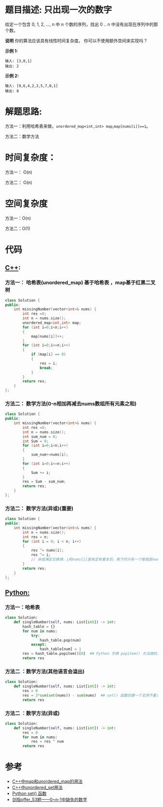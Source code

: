 # 题目描述:  只出现一次的数字

给定一个包含 0, 1, 2, ..., n 中 n 个数的序列，找出 0 .. n 中没有出现在序列中的那个数。

**说明** 
你的算法应该具有线性时间复杂度。 你可以不使用额外空间来实现吗？

**示例 1:**
```
输入: [3,0,1]
输出: 2
```
**示例 2:**
```
输入: [9,6,4,2,3,5,7,0,1]
输出: 8
```
  
# 解题思路:

方法一：利用哈希表来做，``unordered_map<int,int> map``,``map[nums[i]]==1``。

方法二：数学方法
 
# 时间复杂度：
  方法一： O(n)
  
  方法二： O(n) 
# 空间复杂度
  方法一：O(n)
  
  方法二：O(1)
  
# 代码

## [C++](./Single-Number.cpp):

###  方法一： 哈希表(unordered_map)  基于哈希表 ，map基于红黑二叉树
```c++
class Solution {
public:
    int missingNumber(vector<int>& nums) {
        int res =0;
        int n = nums.size();
        unordered_map<int,int> map;
        for (int i=0;i<n;i++)
        {
            map[nums[i]]++;
        }
        for (int i=0;i<=n;i++)
        {
            if (map[i] == 0)
            {
                res = i;
                break;
            }
        }
        return res;
    }
};
```
###  方法二： 数学方法(0-n相加再减去nums数组所有元素之和)
```c++
class Solution {
public:
    int missingNumber(vector<int>& nums) {
        int res =0;
        int n = nums.size();
        int sum_num = 0;
        int Sum = 0;
        for (int i=0;i<n;i++)
        {
            sum_num+=nums[i];
        }
        for (int i=0;i<=n;i++)
        {
            Sum += i;
        }
        res = Sum - sum_num;
        return res;
    }
};
```

### 方法二： 数学方法(异或)(重要)
```c++
class Solution {
public:
    int missingNumber(vector<int>& nums) {
        int n = nums.size();
        int res = n;
        for (int i = 0; i < n; i++)
        {
            res ^= nums[i];
            res ^= i;
            // 异或满足交换律，i和nums[i]是肯定有重复的，剩下的只有一个那就是nums中缺失的
        }
        return res;
    }
};
```

## [Python:](https://github.com/bryceustc/LeetCode_Note/blob/master/python/Missing-Number/Missing-Number.py)
###  方法一：哈希表
```python
class Solution:
    def singleNumber(self, nums: List[int]) -> int:
        hash_table = {}
        for num in nums:
            try:
                hash_table.pop(num)
            except:
                hash_table[num] = 1
        res = hash_table.popitem()[0]  ## Python 字典 popitem() 方法随机返回并删除字典中的最后一对键和值。如果字典已经为空，却调用了此方法，就报出KeyError异常。
        return res
```
### 方法二 ：数学方法(其他语言会溢出)
```python
class Solution:
    def singleNumber(self, nums: List[int]) -> int:
        res = 0
        res = 2*sum(set(nums)) - sum(nums)  ## set() 函数创建一个无序不重复元素集，可进行关系测试，删除重复数据，还可以计算交集、差集、并集等。
        return res
```

### 方法二 ：数学方法(异或)
```python
class Solution:
    def singleNumber(self, nums: List[int]) -> int:
        res = 0
        for num in nums:
            res = res ^ num
        return res
```

# 参考

  -  [C++中map和unordered_map的用法](https://blog.csdn.net/jingyi130705008/article/details/82633778)
  -  [C++中unordered_set用法](https://blog.csdn.net/xiaoqiaxiaoqi/article/details/80531742)
  -  [Python set() 函数](https://www.runoob.com/python/python-func-set.html)
  -  [剑指offer_53题——0~n-1中缺失的数字](https://github.com/bryceustc/CodingInterviews/blob/master/MissingNumber/README.md)
